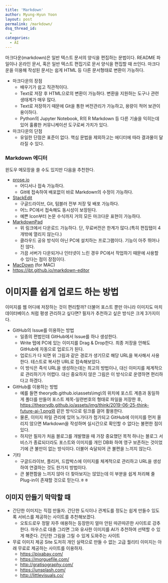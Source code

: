 ```yaml
---
title: 'Markdown'
author: Myung-Hyun Yoon
layout: post
permalink: /markdown/
dsq_thread_id:
  - 
categories:
  - AI
---
```


마크다운(markdown)은 일반 텍스트 문서의 양식을 편집하는 문법이다. 
README 파일이나 온라인 문서, 혹은 일반 텍스트 편집기로 문서 양식을 편집할 때 쓰인다. 
마크다운을 이용해 작성된 문서는 쉽게 HTML 등 다른 문서형태로 변환이 가능하다. <!--more-->

* 마크다운의 장점
  + 배우기가 쉽고 직관적이다.
  + Text로 저장 후 HTML으로의 변환이 가능하다. 변환을 지원하는 도구나 관련 생태계가 매우 많다.
  + Text로 저장하기 때문에 Git을 통한 버전관리가 가능하고, 용량이 적어 보관이 용이하다.
  + Python의 Jupyter Notebook, R의 R Markdown 등 다른 기술을 익히는데 있어 훌륭한 커뮤니케이션 도구로써 가치가 있다.
* 마크다운의 단점
  + 유일한 단점은 표준이 없다. 핵심 문법을 제외하고는 에디터에 따라 결과물이 달라질 수 있다.

### Markdown 에디터
윈도우 메모장을 쓸 수도 있지만 다음을 추천한다.

* [prose.io][1]
  + 어디서나 접속 가능하다.
  + Git에 접속하여 배포없이 바로 Markdown의 수정이 가능하다.
* [StackEdit][2]
  + 구글드라이브, Git, 텀블러 전부 저장 및 배포 가능하다.
  + 어느 PC에서 접속해도 동시성이 보장된다.
  + 예쁜 Icon부터 논문 수식까지 거의 모든 마크다운 표현이 가능하다.
* [MarkdownPad][3]
  + 위 링크에서 다운로드 가능하다. 단, 무료버전은 한계가 많다.(특히 편집탭이 4개밖에 열리지 않는다.)
  + 클라우드 공유 방식이 아닌 PC에 설치하는 프로그램이다. 기능이 아주 뛰어나진 않다.
  + 가끔 서버가 다운되거나 인터넷이 느린 경우 PC에서 작업하기 때문에 사용할 수 있다는 점이 장점이다.
* [MacDown][4] (for MAC)
* https://jbt.github.io/markdown-editor

# 이미지를 쉽게 업로드 하는 방법
이미지를 웹 어디에 저장하는 것이 편리할까? 더불어 포스트 뿐만 아니라 이미지도 마치 데이터베이스 처럼 평생 관리하고 싶다면? 필자가 추천하고 싶은 방식은 크게 3가지이다.

* GitHub의 Issue를 이용하는 방법
  + 일종의 편법인데 GitHub에서 Issue를 하나 생성한다.
  + Write 탭에 PC에 있는 이미지를 Drag & Drop한다. 최종 저장을 안해도 GitHub에 자동으로 업로드가 된다.
  + 업로드가 다 되면 위 그림과 같은 경로가 생기므로 해당 URL을 복사해서 사용한다. 테스트로 복사한 URL로 접속해보았다.
  + 이 방식은 즉석 URL을 생성하는데는 최고의 방법이나, 대신 이미지를 체계적으로 관리하기가 어렵다. 대신 중요하지 않은 그림은 이 방식으로 운영하면 편리하다고 하겠다.
* GitHub를 이용하는 방법
  + 예를 들면 theorydb.github.io\assets\img\의 위치에 포스트 계층과 동일하게 폴더를 만들어 포스트 제목-일련번호의 형태로 파일을 저장한 후, https://theorydb.github.io/assets/img/think/2019-06-25-think-future-ai-1.png와 같은 방식으로 링크를 걸어 활용한다.
  + 물론, 이미지 파일 관리에 있어 노가다가 첨가되고 GitHub에 이미지를 먼저 올리지 않으면 Markdown을 작성하며 실시간으로 확인할 수 없다는 불편한 점이 있다.
  + 하지만 필자가 처음 블로그를 개발했을 때 가장 중요했던 목적 하나는 블로그 서비스가 종료되더라도 포스트와 이미지를 개인 DB화 하여 영구 보존하는 것이었기에 큰 불만이 없는 방식이다. 더불어 숙달되어 큰 불편을 느끼지 않는다.
* 기타
  + 구글드라이브, 플리커, 드랍박스에 이미지를 체계적으로 관리하고 URL을 생성하여 연결하는 것도 한가지 방법이다.
  + 큰 불편함을 느끼지 않아 더 찾아보지는 않았는데 이 부분을 쉽게 처리해 줄 Plug-in이 존재할 것으로 믿는다.ㅎㅎ

## 이미지 만들기 막막할 때
* 간단한 이미지는 직접 만들자.
간단한 도식이나 관계도를 정도는 쉽게 만들수 있도록 서비스를 제공하는 사이트를 추천해보겠다.
  + 오토드로우
정말 자주 애용하는 등장한지 얼마 안된 따끈따끈한 사이트로 강추한다. 마우스로 대충 그리면 그와 유사한 이미지를 AI가 추천하여 선택할 수 있게 해준다.
간단한 그림을 그릴 수 있게 도와주는 사이트
* 무료 이미지 제공 Site
도저히 개인 실력으로 만들 수 없는 고급 퀄리티 이미지는 아래 무료로 제공하는 사이트를 이용하자.
  + https://pixabay.com/
  + https://morguefile.com/
  + http://gratisography.com/
  + https://unsplash.com/
  + http://littlevisuals.co/

[1]: http://prose.io
[2]: http://stackedit.io
[3]: http://markdownpad.com/
[4]: https://macdown.uranusjr.com/
